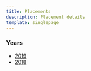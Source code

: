 ```yaml
---
title: Placements
description: Placement details
template: singlepage
---
```


### Years

- [2019](/placement/2019)
- [2018](/placement/2018)

